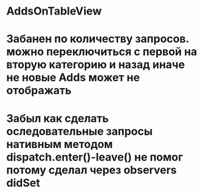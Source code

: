 # AddsOnTableView
# Забанен по количеству запросов. можно переключиться с первой на вторую категорию и назад иначе не новые Adds может не отображать
# Забыл как сделать оследовательные запросы нативным методом dispatch.enter()-leave() не помог потому сделал через observers didSet
